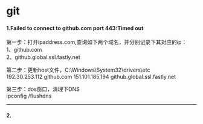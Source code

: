 # git

#### 1.Failed to connect to github.com port 443:Timed out  
第一步：打开ipaddress.com,查询如下两个域名，并分别记录下其对应的ip：  
1、github.com  
2、github.global.ssl.fastly.net  

第二步：更新host文件，C:\Windows\System32\drivers\etc  
192.30.253.112 github.com
151.101.185.194 github.global.ssl.fastly.net

第三步：dos窗口，清理下DNS  
ipconfig /flushdns

*********************************************************************

#### 2.



